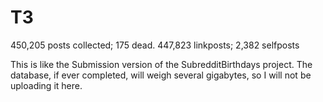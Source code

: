T3
========

450,205 posts collected; 175 dead.
447,823 linkposts; 2,382 selfposts

This is like the Submission version of the SubredditBirthdays project. The database, if ever completed, will weigh several gigabytes, so I will not be uploading it here.